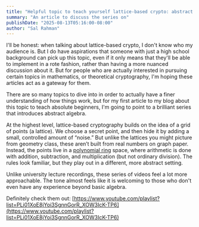 ```yaml
---
title: "Helpful topic to teach yourself lattice-based crypto: abstract algebra"
summary: "An article to discuss the series on"
publishDate: "2025-08-13T05:16:00-08:00"
author: "Sal Rahman"
---
```


I'll be honest: when talking about lattice-based crypto, I don't know who my audience is. But I do have aspirations that someone with just a high school background can pick up this topic, even if it only means that they'll be able to implement in a rote fashion, rather than having a more nuanced discussion about it. But for people who are actually interested in pursuing certain topics in mathematics, or theoretical cryptography, I'm hoping these articles act as a gateway for them.

There are so many topics to dive into in order to actually have a finer understanding of how things work, but for my first article to my blog about this topic to teach absolute beginners, I'm going to point to a brilliant series that introduces abstract algebra.

At the highest level, lattice-based cryptography builds on the idea of a grid of points (a lattice). We choose a secret point, and then hide it by adding a small, controlled amount of “noise.” But unlike the lattices you might picture from geometry class, these aren’t built from real numbers on graph paper. Instead, the points live in a [polynomial ring](https://en.wikipedia.org/wiki/Polynomial_ring) space, where arithmetic is done with addition, subtraction, and multiplication (but not ordinary division). The rules look familiar, but they play out in a different, more abstract setting.

Unlike university lecture recordings, these series of videos feel a lot more approachable. The tone almost feels like it is welcoming to those who don't even have any experience beyond basic algebra.

Definitely check them out: [https://www.youtube.com/playlist?list=PLi01XoE8jYoi3SgnnGorR_XOW3IcK-TP6](https://www.youtube.com/playlist?list=PLi01XoE8jYoi3SgnnGorR_XOW3IcK-TP6)
